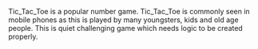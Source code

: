 
Tic_Tac_Toe is a popular number game.
Tic_Tac_Toe is commonly seen in mobile phones as this is played by many youngsters, kids and old age people.
This is quiet challenging game which needs logic to be created properly.
